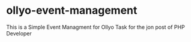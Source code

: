 # ollyo-event-management
 This is a Simple Event Managment for Ollyo Task for the jon post of PHP Developer
